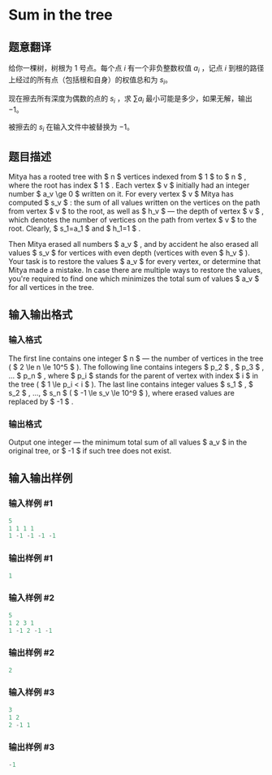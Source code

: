 # Sum in the tree

## 题意翻译

给你一棵树，树根为 $1$ 号点。每个点 $i$ 有一个非负整数权值 $a_i$ ，记点 $i$ 到根的路径上经过的所有点（包括根和自身）的权值总和为 $s_i$。

现在擦去所有深度为偶数的点的 $s_i$ ，求 $\sum a_i$ 最小可能是多少，如果无解，输出 $-1$。

被擦去的 $s_i$ 在输入文件中被替换为 $-1$。

## 题目描述

Mitya has a rooted tree with $ n $ vertices indexed from $ 1 $ to $ n $ , where the root has index $ 1 $ . Each vertex $ v $ initially had an integer number $ a_v \ge 0 $ written on it. For every vertex $ v $ Mitya has computed $ s_v $ : the sum of all values written on the vertices on the path from vertex $ v $ to the root, as well as $ h_v $ — the depth of vertex $ v $ , which denotes the number of vertices on the path from vertex $ v $ to the root. Clearly, $ s_1=a_1 $ and $ h_1=1 $ .

Then Mitya erased all numbers $ a_v $ , and by accident he also erased all values $ s_v $ for vertices with even depth (vertices with even $ h_v $ ). Your task is to restore the values $ a_v $ for every vertex, or determine that Mitya made a mistake. In case there are multiple ways to restore the values, you're required to find one which minimizes the total sum of values $ a_v $ for all vertices in the tree.

## 输入输出格式

### 输入格式

The first line contains one integer $ n $ — the number of vertices in the tree ( $ 2 \le n \le 10^5 $ ). The following line contains integers $ p_2 $ , $ p_3 $ , ... $ p_n $ , where $ p_i $ stands for the parent of vertex with index $ i $ in the tree ( $ 1 \le p_i < i $ ). The last line contains integer values $ s_1 $ , $ s_2 $ , ..., $ s_n $ ( $ -1 \le s_v \le 10^9 $ ), where erased values are replaced by $ -1 $ .

### 输出格式

Output one integer — the minimum total sum of all values $ a_v $ in the original tree, or $ -1 $ if such tree does not exist.

## 输入输出样例

### 输入样例 #1

```cpp
5
1 1 1 1
1 -1 -1 -1 -1

```
### 输出样例 #1

```cpp
1

```
### 输入样例 #2

```cpp
5
1 2 3 1
1 -1 2 -1 -1

```
### 输出样例 #2

```cpp
2

```
### 输入样例 #3

```cpp
3
1 2
2 -1 1

```
### 输出样例 #3

```cpp
-1

```
